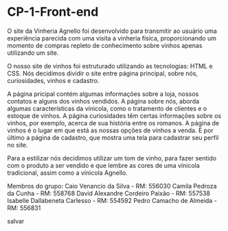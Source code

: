 # CP-1-Front-end
O site da Vinheria Agnello foi desenvolvido para transmitir ao usuário uma experiência parecida com uma visita a vinheria física, proporcionando um momento de compras repleto de conhecimento sobre vinhos apenas utilizando um site.   

O nosso site de vinhos foi estruturado utilizando as tecnologias: HTML e CSS. Nós decidimos dividir o site entre página principal, sobre nós, curiosidades, vinhos e cadastro. 

A página pricipal contém algumas informações sobre a loja, nossos contatos e alguns dos vinhos vendidos. A página sobre nós, aborda algumas características da vínicola, como o tratamento de  clientes e o estoque de vinhos. A página curiosidades têm certas informações sobre os vinhos, por exemplo, acerca de sua história entre os romanos. A página de vinhos é o lugar em que está as nossas opções de vinhos a venda. E por último a  página de cadastro, que mostra uma tela para cadastrar seu perfil no site.

Para a estilizar nós decidimos utilizar um tom de vinho, para fazer sentido com o produto a ser vendido e que lembre as cores de uma vínicola tradicional, assim como a vínicola Agnello.   

Membros do grupo:
Caio Venancio da Silva - RM: 556030
Camila Pedroza da Cunha - RM: 558768
David Alexandre Cordeiro Paixão - RM: 557538
Isabelle Dallabeneta Carlesso - RM: 554592
Pedro Camacho de Almeida - RM: 556831

salvar
